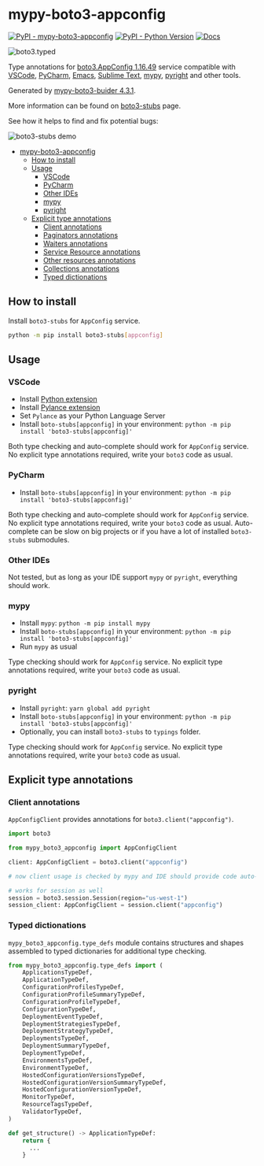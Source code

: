 # mypy-boto3-appconfig

[![PyPI - mypy-boto3-appconfig](https://img.shields.io/pypi/v/mypy-boto3-appconfig.svg?color=blue)](https://pypi.org/project/mypy-boto3-appconfig)
[![PyPI - Python Version](https://img.shields.io/pypi/pyversions/mypy-boto3-appconfig.svg?color=blue)](https://pypi.org/project/mypy-boto3-appconfig)
[![Docs](https://img.shields.io/readthedocs/mypy-boto3-builder.svg?color=blue)](https://mypy-boto3-builder.readthedocs.io/)

![boto3.typed](https://github.com/vemel/mypy_boto3_builder/raw/master/logo.png)

Type annotations for
[boto3.AppConfig 1.16.49](https://boto3.amazonaws.com/v1/documentation/api/1.16.49/reference/services/appconfig.html#AppConfig) service
compatible with
[VSCode](https://code.visualstudio.com/),
[PyCharm](https://www.jetbrains.com/pycharm/),
[Emacs](https://www.gnu.org/software/emacs/),
[Sublime Text](https://www.sublimetext.com/),
[mypy](https://github.com/python/mypy),
[pyright](https://github.com/microsoft/pyright)
and other tools.

Generated by [mypy-boto3-buider 4.3.1](https://github.com/vemel/mypy_boto3_builder).

More information can be found on [boto3-stubs](https://pypi.org/project/boto3-stubs/) page.

See how it helps to find and fix potential bugs:

![boto3-stubs demo](https://github.com/vemel/mypy_boto3_builder/raw/master/demo.gif)

- [mypy-boto3-appconfig](#mypy-boto3-appconfig)
  - [How to install](#how-to-install)
  - [Usage](#usage)
    - [VSCode](#vscode)
    - [PyCharm](#pycharm)
    - [Other IDEs](#other-ides)
    - [mypy](#mypy)
    - [pyright](#pyright)
  - [Explicit type annotations](#explicit-type-annotations)
    - [Client annotations](#client-annotations)
    - [Paginators annotations](#paginators-annotations)
    - [Waiters annotations](#waiters-annotations)
    - [Service Resource annotations](#service-resource-annotations)
    - [Other resources annotations](#other-resources-annotations)
    - [Collections annotations](#collections-annotations)
    - [Typed dictionations](#typed-dictionations)

## How to install

Install `boto3-stubs` for `AppConfig` service.

```bash
python -m pip install boto3-stubs[appconfig]
```

## Usage

### VSCode

- Install [Python extension](https://marketplace.visualstudio.com/items?itemName=ms-python.python)
- Install [Pylance extension](https://marketplace.visualstudio.com/items?itemName=ms-python.vscode-pylance)
- Set `Pylance` as your Python Language Server
- Install `boto-stubs[appconfig]` in your environment: `python -m pip install 'boto3-stubs[appconfig]'`

Both type checking and auto-complete should work for `AppConfig` service.
No explicit type annotations required, write your `boto3` code as usual.

### PyCharm

- Install `boto-stubs[appconfig]` in your environment: `python -m pip install 'boto3-stubs[appconfig]'`

Both type checking and auto-complete should work for `AppConfig` service.
No explicit type annotations required, write your `boto3` code as usual.
Auto-complete can be slow on big projects or if you have a lot of installed `boto3-stubs` submodules.

### Other IDEs

Not tested, but as long as your IDE support `mypy` or `pyright`, everything should work.

### mypy

- Install `mypy`: `python -m pip install mypy`
- Install `boto-stubs[appconfig]` in your environment: `python -m pip install 'boto3-stubs[appconfig]'`
- Run `mypy` as usual

Type checking should work for `AppConfig` service.
No explicit type annotations required, write your `boto3` code as usual.

### pyright

- Install `pyright`: `yarn global add pyright`
- Install `boto-stubs[appconfig]` in your environment: `python -m pip install 'boto3-stubs[appconfig]'`
- Optionally, you can install `boto3-stubs` to `typings` folder.

Type checking should work for `AppConfig` service.
No explicit type annotations required, write your `boto3` code as usual.

## Explicit type annotations

### Client annotations

`AppConfigClient` provides annotations for `boto3.client("appconfig")`.

```python
import boto3

from mypy_boto3_appconfig import AppConfigClient

client: AppConfigClient = boto3.client("appconfig")

# now client usage is checked by mypy and IDE should provide code auto-complete

# works for session as well
session = boto3.session.Session(region="us-west-1")
session_client: AppConfigClient = session.client("appconfig")
```








### Typed dictionations

`mypy_boto3_appconfig.type_defs` module contains structures and shapes assembled
to typed dictionaries for additional type checking.

```python
from mypy_boto3_appconfig.type_defs import (
    ApplicationsTypeDef,
    ApplicationTypeDef,
    ConfigurationProfilesTypeDef,
    ConfigurationProfileSummaryTypeDef,
    ConfigurationProfileTypeDef,
    ConfigurationTypeDef,
    DeploymentEventTypeDef,
    DeploymentStrategiesTypeDef,
    DeploymentStrategyTypeDef,
    DeploymentsTypeDef,
    DeploymentSummaryTypeDef,
    DeploymentTypeDef,
    EnvironmentsTypeDef,
    EnvironmentTypeDef,
    HostedConfigurationVersionsTypeDef,
    HostedConfigurationVersionSummaryTypeDef,
    HostedConfigurationVersionTypeDef,
    MonitorTypeDef,
    ResourceTagsTypeDef,
    ValidatorTypeDef,
)

def get_structure() -> ApplicationTypeDef:
    return {
      ...
    }
```
